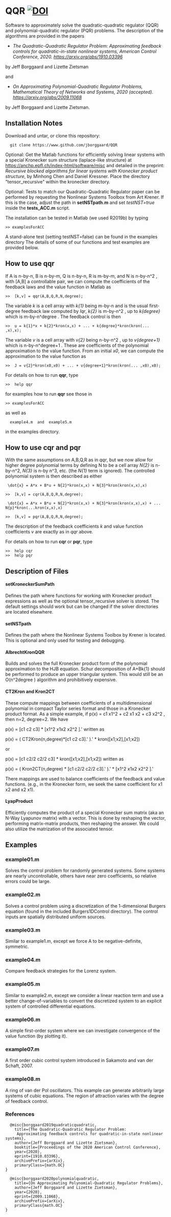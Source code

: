 # QQR  [![DOI](https://zenodo.org/badge/211403941.svg)](https://zenodo.org/badge/latestdoi/211403941)
Software to approximately solve the quadratic-quadratic regulator (QQR) and polynomial-quadratic regulator (PQR) problems.  The description of the algorithms are provided in the papers

- *The Quadratic-Quadratic Regulator Problem: Approximating feedback controls for quadratic-in-state nonlinear systems, American Control Conference, 2020.
https://arxiv.org/abs/1910.03396* 

by Jeff Borggaard and Lizette Zietsman

and 

- *On Approximating Polynomial-Quadratic Regulator Problems, Mathematical Theory of Networks and Systems, 2020 (accepted). https://arxiv.org/abs/2009.11068*

by Jeff Borggaard and Lizette Zietsman.

## Installation Notes
Download and untar, or clone this repository: 
```
  git clone https://www.github.com/jborggaard/QQR
```

Optional: 
Get the Matlab functions for efficiently solving linear systems with a special Kronecker sum structure (laplace-like structure) at https://anchp.epfl.ch/index-html/software/misc and detailed in the preprint: _Recursive blocked algorithms for linear systems with Kronecker product structure_, by Minhong Chen and Daniel Kressner.  Place the directory "tensor_recursive" within the kronecker directory.

Optional: 
Tests to match our Quadratic-Quadratic Regulator paper can be performed by requesting the Nonlinear Systems Toolbox from Art Krener.  If this is the case, adjust the path in **setNSTpath.m** and set _testNST=true_ inside the **tests_ACC.m** script.

The installation can be tested in Matlab (we used R2019b) by typing
```
>> examplesForACC
```

A stand-alone test (setting testNST=false) can be found in the examples directory
The details of some of our functions and test examples are provided below.  


## How to use qqr

If A is n-by-n, B is n-by-m, Q is n-by-n, R is m-by-m, and N is n-by-n^2 , with [A,B] a controllable pair, we can compute the coefficients of the feedback laws and the value function in Matlab as
```
>>  [k,v] = qqr(A,B,Q,R,N,degree);
```
The variable _k_ is a cell array with _k{1}_ being m-by-n and is the usual first-degree feedback law computed by _lqr_, _k{2}_ is m-by-n^2 , up to _k{degree}_ which is m-by-n^degree .  The feedback control is then
```
>>  u = k{1}*x + k{2}*kron(x,x) + ... + k{degree}*kron(kron(... ,x),x);
```
The variable _v_ is a cell array with _v{2}_ being n-by-n^2 , up to _v{degree+1}_ which is n-by-n^degree+1 .  These are coefficients of the polynomial approximation to the value function.  From an initial _x0_, we can compute the approximation to the value function as
```
>>  J = v{2}*kron(x0,x0) + ... + v{degree+1}*kron(kron(... ,x0),x0);
```


For details on how to run **qqr**, type
```
>>  help qqr
```

for examples how to run **qqr** see those in
```
>> examplesForACC
```
as well as 
```
  example4.m  and  example5.m
```
in the examples directory.

## How to use cqr and pqr

With the same assumptions on A,B,Q,R as in _qqr_, but we now allow for higher degree polynomial terms by defining N to be a cell array _N{2}_ is n-by-n^2, _N{3}_ is n-by n^3, etc. (the _N{1}_ term is ignored).  The controlled polynomial system is then described as either
```
 \dot{x} = A*x + B*u + N{2}*kron(x,x) + N{3}*kron(kron(x,x),x)
```

```
>>  [k,v] = cqr(A,B,Q,R,N,degree);
```
```
 \dot{x} = A*x + B*u + N{2}*kron(x,x) + N{3}*kron(kron(x,x),x) + ... N{p}*kron(...kron(x,x),x)
```

```
>>  [k,v] = pqr(A,B,Q,R,N,degree);
```
The description of the feedback coefficients _k_ and value function coefficients _v_ are exactly as in _qqr_ above.

For details on how to run **cqr** or **pqr**, type
```
>>  help cqr
>>  help pqr
```

## Description of Files
#### setKroneckerSumPath

Defines the path where functions for working with Kronecker product expressions as well as the optional tensor_recursive solver is stored.  The default settings should work but can be changed if the solver directories are located elsewhere.

#### setNSTpath

Defines the path where the Nonlinear Systems Toolbox by Krener is located.  This is optional and only used for testing and debugging.

#### AlbrechtKronQQR

Builds and solves the full Kronecker product form of the polynomial approximation to the HJB equation.  Schur decomposition of A+Bk{1} should be performed to produce an upper triangular system.  This would still be an O(n^2degree ) algorithm and prohibitively expensive.

#### CT2Kron and Kron2CT

These compute mappings between coefficients of a multidimensional polynomial in compact Taylor series format and those in a Kronecker product format.  As a simple example, if p(x) = c1 x1^2 + c2 x1 x2 + c3 x2^2 , then n=2, degree=2.  We have

p(x) = [c1 c2 c3] * [x1^2 x1x2 x2^2 ].' written as

p(x) = ( CT2Kron(n,degree)*[c1 c2 c3].' ).' * kron([x1;x2],[x1;x2])

or

p(x) = [c1 c2/2 c2/2 c3] * kron([x1;x2],[x1;x2]) written as

p(x) = ( Kron2CT(n,degree) * [c1 c2/2 c2/2 c3].' ).' * [x1^2 x1x2 x2^2 ].'

There mappings are used to balance coefficients of the feedback and value functions.  (e.g., in the Kronecker form, we seek the same coefficient for x1 x2 and x2 x1).

#### LyapProduct

Efficiently computes the product of a special Kronecker sum matrix (aka an N-Way Lyapunov matrix) with a vector.  This is done by reshaping the vector, performing matrix-matrix products, then reshaping the answer.  We could also utilize the matrization of the associated tensor.

## Examples

### example01.m

Solves the control problem for randomly generated systems.  Some systems are nearly uncontrollable, others have near zero coefficients, so relative errors could be large.

### example02.m

Solves a control problem using a discretization of the 1-dimensional Burgers equation (found in the included Burgers1DControl directory).  The control inputs are spatially distributed uniform sources.

### example03.m 

Similar to example1.m, except we force A to be negative-definite, symmetric.

### example04.m

Compare feedback strategies for the Lorenz system.

### example05.m

Similar to example2.m, except we consider a linear reaction term and use a better change-of-variables to convert the discretized system to an explicit system of controlled differential equations.

### example06.m

A simple first-order system where we can investigate convergence of the value function (by plotting it).

### example07.m

A first order cubic control system introduced in Sakamoto and van der Schaft, 2007.

### example08.m

A ring of van der Pol oscillators.  This example can generate arbitrarily large systems of cubic equations.  The region of attraction varies with the degree of feedback control.


### References
```
  @misc{borggaard2019quadraticquadratic,
    title={The Quadratic-Quadratic Regulator Problem: 
     Approximating feedback controls for quadratic-in-state nonlinear systems},
    author={Jeff Borggaard and Lizette Zietsman}, 
    booktitle={Proceedings of the 2020 American Control Conference},
    year={2020},
    eprint={1910.03396},
    archivePrefix={arXiv},
    primaryClass={math.OC}
}
```

```
  @misc{borggaard2020polynomialquadratic,
    title={On Approximating Polynomial-Quadratic Regulator Problems},
    author={Jeff Borggaard and Lizette Zietsman},
    year={2020},
    eprint={2009.11068},
    archivePrefix={arXiv},
    primaryClass{math.OC}
}
```
